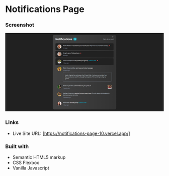 # Notifications Page

### Screenshot

![](Screenshot/Screenshot.png)

### Links

- Live Site URL: [https://notifications-page-10.vercel.app/]

### Built with

- Semantic HTML5 markup
- CSS Flexbox
- Vanilla Javascript


